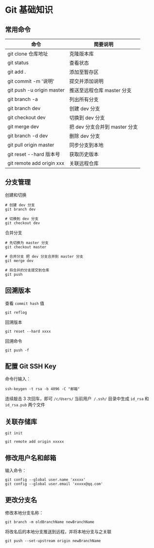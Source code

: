 # Git 基础知识

## 常用命令

| 命令                      | 简要说明                      |
| ------------------------- | ----------------------------- |
| git clone 仓库地址        | 克隆版本库                    |
| git status                | 查看状态                      |
| git add .                 | 添加至暂存区                  |
| git commit -m '说明'      | 提交并添加说明                |
| git push -u origin master | 推送至远程仓库 master 分支    |
| git branch -a             | 列出所有分支                  |
| git branch dev            | 创建 dev 分支                 |
| git checkout dev          | 切换到 dev 分支               |
| git merge dev             | 把 dev 分支合并到 master 分支 |
| git branch -d dev         | 删除 dev 分支                 |
| git pull origin master    | 同步分支到本地                |
| git reset --hard 版本号   | 获取历史版本                  |
| git remote add origin xxx | 关联远程仓库                  |

## 分支管理

创建和切换

```shell
# 创建 dev 分支
git branch dev

# 切换到 dev 分支
git checkout dev
```

合并分支

```shell
# 先切换为 master 分支
git checkout master

# 合并分支 把 dev 分支合并到 master 分支
git merge dev

# 将合并的分支提交到仓库
git push
```

## 回溯版本

查看 `commit hash` 值

```shell
git reflog
```

回溯版本

```shell
git reset --hard xxxx
```

回溯命令

```shell
git push -f
```

## 配置 Git SSH Key

命令行输入：

```shell
ssh-keygen -t rsa -b 4096 -C "邮箱"
```

连续敲击 3 次回车，即可 `/c/Users/` 当前用户` /.ssh/` 目录中生成 `id_rsa` 和 `id_rsa.pub` 两个文件

## 关联存储库

```shell
git init

git remote add origin xxxxx
```

## 修改用户名和邮箱

输入命令：

```shell
git config --global user.name 'xxxxx'
git config --global user.email 'xxxxx@qq.com'
```

## 更改分支名

修改本地分支名称：

```shell
git branch -m oldBranchName newBranchName
```

将改名后的本地分支推送到远程，并将本地分支与之关联

```shell
git push --set-upstream origin newBranchName
```
